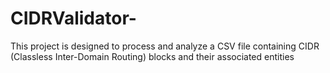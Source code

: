 # CIDRValidator-
This project is designed to process and analyze a CSV file containing CIDR (Classless Inter-Domain Routing) blocks and their associated entities
